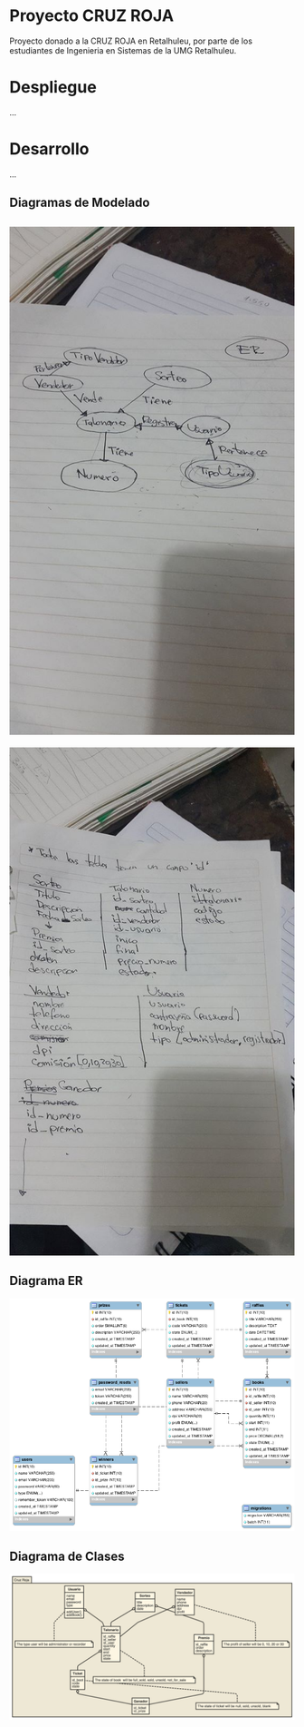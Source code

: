 # Proyecto CRUZ ROJA

Proyecto donado a la CRUZ ROJA en Retalhuleu, por parte de los estudiantes de Ingenieria en Sistemas de la UMG Retalhuleu.

# Despliegue

...

# Desarrollo

...

## Diagramas de Modelado

![ER](docs/er1.jpg)
---
![ER2](docs/er2.jpg)

## Diagrama ER

![BD](docs/er.png)

## Diagrama de Clases

![Clases](docs/class_diagram.png)